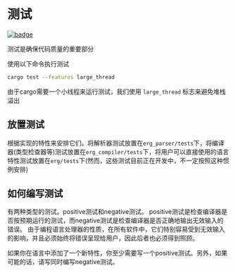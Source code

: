 # 测试

[![badge](https://img.shields.io/endpoint.svg?url=https%3A%2F%2Fgezf7g7pd5.execute-api.ap-northeast-1.amazonaws.com%2Fdefault%2Fsource_up_to_date%3Fowner%3Derg-lang%26repos%3Derg%26ref%3Dmain%26path%3Ddoc/EN/dev_guide/test.md%26commit_hash%3D3e4251b9f9929891dd8ce422c1ed6853f77ab432)](https://gezf7g7pd5.execute-api.ap-northeast-1.amazonaws.com/default/source_up_to_date?owner=erg-lang&repos=erg&ref=main&path=doc/EN/dev_guide/test.md&commit_hash=3e4251b9f9929891dd8ce422c1ed6853f77ab432)

测试是确保代码质量的重要部分

使用以下命令执行测试

``` sh
cargo test --features large_thread
```

由于cargo需要一个小线程来运行测试，我们使用 `large_thread` 标志来避免堆栈溢出

## 放置测试

根据实现的特性来安排它们。将解析器测试放置在`erg_parser/tests`下，将编译器(类型检查器等)测试放置在`erg_compiler/tests`下，将用户可以直接使用的语言特性测试放置在`erg/tests`下(然而，这些测试目前正在开发中，不一定按照这种惯例安排)

## 如何编写测试

有两种类型的测试。positive测试和negative测试。
positive测试是检查编译器是否按预期运行的测试，而negative测试是检查编译器是否正确地输出无效输入的错误。
由于编程语言处理器的性质，在所有软件中，它们特别容易受到无效输入的影响，并且必须始终将错误呈现给用户，因此后者也必须得到照顾。

如果你在语言中添加了一个新特性，你至少需要写一个positive测试。另外，如果可能的话，请写同时编写negative测试。
